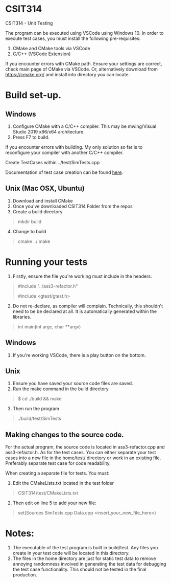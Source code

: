 # CSIT314
CSIT314 - Unit Testing

The program can be executed using VSCode using Windows 10.
In order to execute test cases, you must install the following pre-requisites:

1. CMake and CMake tools via VSCode
2. C/C++ (VSCode Extension)

If you encounter errors with CMake path. Ensure your settings are correct, check main page of CMake via VSCode. 
Or, alternatively download from https://cmake.org/ and install into directory you can locate.

# Build set-up.
## Windows

1. Configure CMake with a C/C++ compiler. This may be mwing/Visual Studio 2019 x86/x64 architecture.
2. Press F7 to build.

If you encounter errors with building. My only solution so far is to reconfigure your compiler with another C/C++ compiler.

Create TestCases within ../test/SimTests.cpp

Documentation of test case creation can be found [here](https://google.github.io/googletest/).

## Unix (Mac OSX, Ubuntu)
1. Download and install CMake
2. Once you've downloaded CSIT314 Folder from the repos
3. Create a build directory 
> mkdir build
4. Change to build
> cmake ../
> make

# Running your tests
1. Firstly, ensure the file you're working must include in the headers:
> #include "../ass3-refactor.h"
> 
> #include <gtest/gtest.h>
2. Do not re-declare, as compiler will complain. Technically, this shouldn't need to be be declared at all. It is automatically generated within the libraries.
> int main(int argc, char **argv)

## Windows
1. If you're working VSCode, there is a play button on the bottom.

## Unix
1. Ensure you have saved your source code files are saved.
2. Run the make command in the build directory
> $ cd ./build && make
3. Then run the program
> ./build/test/SimTests

## Making changes to the source code.
For the actual program, the source code is located in ass3-refactor.cpp and ass3-refactor.h.
As for the test cases. You can either separate your test cases into a new file in the home/test/ directory or work in an existing file. Preferably separate test case for code readability.

When creating a separate file for tests. You must:
1. Edit the CMakeLists.txt located in the test folder 
> CSIT314/test/CMakeLists.txt
2. Then edit on line 5 to add your new file:
> set(Sources SimTests.cpp Data.cpp >insert_your_new_file_here<)


# Notes:
1. The executable of the test program is built in build/test. Any files you create in your test code will be located in this directory.
2. The files in the home directory are just for static test data to remove annoying randomness involved in generating the test data for debugging the test case functionality. This should not be tested in the final production.
